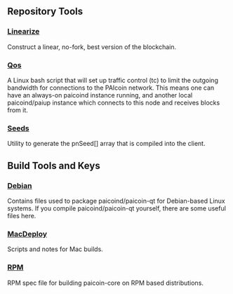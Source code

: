 Repository Tools
---------------------

### [Linearize](/contrib/linearize) ###
Construct a linear, no-fork, best version of the blockchain.

### [Qos](/contrib/qos) ###

A Linux bash script that will set up traffic control (tc) to limit the outgoing bandwidth for connections to the PAIcoin network. This means one can have an always-on paicoind instance running, and another local paicoind/paiup instance which connects to this node and receives blocks from it.

### [Seeds](/contrib/seeds) ###
Utility to generate the pnSeed[] array that is compiled into the client.

Build Tools and Keys
---------------------

### [Debian](/contrib/debian) ###
Contains files used to package paicoind/paicoin-qt
for Debian-based Linux systems. If you compile paicoind/paicoin-qt yourself, there are some useful files here.

### [MacDeploy](/contrib/macdeploy) ###
Scripts and notes for Mac builds. 

### [RPM](/contrib/rpm) ###
RPM spec file for building paicoin-core on RPM based distributions.